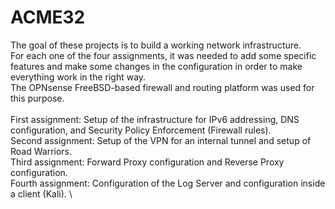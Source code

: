 # ACME32
The goal of these projects is to build a working network infrastructure. \
For each one of the four assignments, it was needed to add some specific features and make some changes in the configuration in order to make everything work in the right way. \
The OPNsense FreeBSD-based firewall and routing platform was used for this purpose. \
\
First assignment: Setup of the infrastructure for IPv6 addressing, DNS configuration, and Security Policy Enforcement (Firewall rules). \
Second assignment: Setup of the VPN for an internal tunnel and setup of Road Warriors.\
Third assignment: Forward Proxy configuration and Reverse Proxy configuration. \
Fourth assignment: Configuration of the Log Server and configuration inside a client (Kali). \


